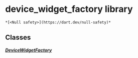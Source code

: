 


# device_widget_factory library






    *[<Null safety>](https://dart.dev/null-safety)*





## Classes

##### [DeviceWidgetFactory](../traits_device_widget_factory/DeviceWidgetFactory-class.md)



 















